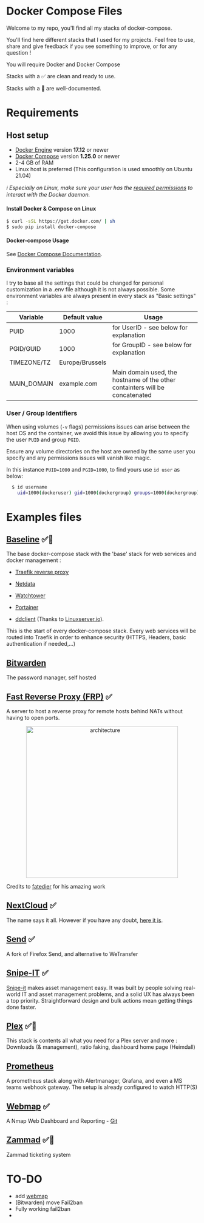 Docker Compose Files
===

Welcome to my repo, you'll find all my stacks of docker-compose.

You'll find here different stacks that I used for my projects. 
Feel free to use, share and give feedback if you see something to improve, or for any question !

You will require Docker and Docker Compose

Stacks with a :white_check_mark: are clean and ready to use​.

Stacks with a :memo: are well-documented.

# Requirements

## Host setup

- [Docker Engine](https://docs.docker.com/get-docker/) version **17.12** or newer
- [Docker Compose](https://docs.docker.com/compose/install/) version **1.25.0** or newer
- 2-4 GB of RAM
- Linux host is preferred (This configuration is used smoothly on Ubuntu 21.04)

*ℹ️ Especially on Linux, make sure your user has the [required permissions](https://docs.docker.com/install/linux/linux-postinstall/) to interact with the Docker daemon.*

#### Install Docker & Compose on Linux 

```bash
$ curl -sSL https://get.docker.com/ | sh
$ sudo pip install docker-compose
```

#### Docker-compose Usage
See [Docker Compose Documentation](https://docs.docker.com/compose/).



### Environment variables 

I try to base all the settings that could be changed for personal customization in a .env file although it is not always possible.
Some environment variables are always present in every stack as "Basic settings" :

| Variable    | Default value   | Usage                                                        |
| ----------- | --------------- | ------------------------------------------------------------ |
| PUID        | 1000            | for UserID - see below for explanation                       |
| PGID/GUID   | 1000            | for GroupID - see below for explanation                      |
| TIMEZONE/TZ | Europe/Brussels |                                                              |
| MAIN_DOMAIN | example.com     | Main domain used, the hostname of the other containters will be concatenated |



### User / Group Identifiers

When using volumes (`-v` flags) permissions issues can arise between the host OS and the container, we avoid this issue by allowing you to specify the user `PUID` and group `PGID`.

Ensure any volume directories on the host are owned by the same user you specify and any permissions issues will vanish like magic.

In this instance `PUID=1000` and `PGID=1000`, to find yours use `id user` as below:

```bash
  $ id username
    uid=1000(dockeruser) gid=1000(dockergroup) groups=1000(dockergroup)
```

# Examples files

## [Baseline](baseline)  :white_check_mark::memo:
The base docker-compose stack with the 'base' stack for web services and docker management :

- [Traefik reverse proxy](https://traefik.io/)

- [Netdata](https://www.netdata.cloud/)

- [Watchtower](https://containrrr.dev/watchtower/)

- [Portainer](https://www.portainer.io/)

- [ddclient](https://github.com/ddclient/ddclient) (Thanks to [Linuxserver.io](https://docs.linuxserver.io/images/docker-ddclient)). 

  

This is the start of every docker-compose stack. 
Every web services will be routed into Traefik in order to enhance security (HTTPS, Headers, basic authentication if needed,...)

## [Bitwarden](bitwarden)

The password manager, self hosted

## [Fast Reverse Proxy (FRP)](frp-proxy) :white_check_mark: 

A server to host a reverse proxy for remote hosts behind NATs without having to open ports.
<p align="center"><img src="https://github.com/fatedier/frp/raw/dev/doc/pic/architecture.png" alt="architecture" width="400"/></p>

Credits to [fatedier](https://github.com/fatedier/frp) for his amazing work

## [NextCloud](nextcloud) :white_check_mark: 

The name says it all. However if you have any doubt, [here it is](https://nextcloud.com/).

## [Send](send) :white_check_mark: 

A fork of Firefox Send, and alternative to WeTransfer

## [Snipe-IT](snipe-it) :white_check_mark:

[Snipe-it](https://github.com/snipe/snipe-it) makes asset management easy. It was built by people solving real-world IT and asset management problems, and a solid UX has always been a top priority. Straightforward design and bulk actions mean getting things done faster.	

## [Plex](plex-server) :white_check_mark::memo:
This stack is contents all what you need for a Plex server and more : Downloads (& management), ratio faking, dashboard home page (Heimdall)

## [Prometheus](prometheus)

A prometheus stack along with Alertmanager, Grafana, and even a MS teams webhook gateway.
The setup is already configured to watch HTTP(S)

## [Webmap](webmap) :white_check_mark:

A Nmap Web Dashboard and Reporting - [Git](https://github.com/SabyasachiRana/WebMap)


## [Zammad](zammad-support) :white_check_mark::memo:
Zammad ticketing system

# TO-DO

- add [webmap](https://github.com/SabyasachiRana/WebMap)
- (Bitwarden) move Fail2ban 
- Fully working fail2ban
- 